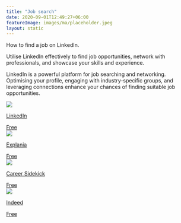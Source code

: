 ```yaml
---
title: "Job search"
date: 2020-09-01T12:49:27+06:00
featureImage: images/ma/placeholder.jpeg
layout: static
---
```


How to find a job on LinkedIn.

Utilise LinkedIn effectively to find job opportunities, network with professionals, and showcase your skills and experience.

LinkedIn is a powerful platform for job searching and networking. Optimising your profile, engaging with industry-specific groups, and leveraging connections enhance your chances of finding suitable job opportunities.

<a class="ma-link" href="https://uk.linkedin.com/jobs"><div class="ma-card ma-card-Learning"><div class="ma-icon"><img src ="/images/Icon-check - learning - opacity.svg"/></div><div class="ma-name"><p>LinkedIn</p></div><div class="ma-paid-text"><span>Free</span></div></div></a><a class="ma-link" href="https://www.youtube.com/watch?v=1eTDnSnDMgE"><div class="ma-card ma-card-Learning"><div class="ma-icon"><img src ="/images/Icon-check - learning - opacity.svg"/></div><div class="ma-name"><p>Explania</p></div><div class="ma-paid-text"><span>Free</span></div></div></a><a class="ma-link" href="https://careersidekick.com/use-linkedin-to-find-job/"><div class="ma-card ma-card-Learning"><div class="ma-icon"><img src ="/images/Icon-check - learning - opacity.svg"/></div><div class="ma-name"><p>Career Sidekick</p></div><div class="ma-paid-text"><span>Free</span></div></div></a><a class="ma-link" href="https://uk.indeed.com/"><div class="ma-card ma-card-Learning"><div class="ma-icon"><img src ="/images/Icon-check - learning - opacity.svg"/></div><div class="ma-name"><p>Indeed</p></div><div class="ma-paid-text"><span>Free</span></div></div></a>  

<br/><br/>






